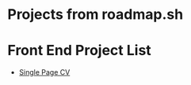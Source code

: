 # Projects from roadmap.sh

# Front End Project List
- [Single Page CV](https://roadmap.sh/projects/single-page-cv)
